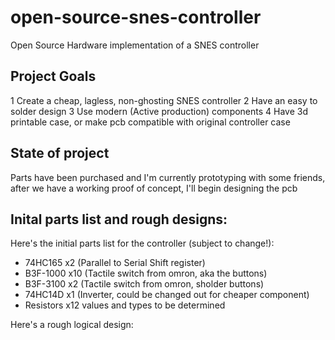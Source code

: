 # open-source-snes-controller
Open Source Hardware implementation of a SNES controller


## Project Goals

 1 Create a cheap, lagless, non-ghosting SNES controller
 2 Have an easy to solder design
 3 Use modern (Active production) components
 4 Have 3d printable case, or make pcb compatible with original controller case
 
 
 ## State of project
 
Parts have been purchased and I'm currently prototyping with some friends, after we have a working proof of concept, I'll begin designing the pcb

## Inital parts list and rough designs:

Here's the initial parts list for the controller (subject to change!):
 - 74HC165 x2 (Parallel to Serial Shift register)
 - B3F-1000 x10 (Tactile switch from omron, aka the buttons)
 - B3F-3100 x2 (Tactile switch from omron, sholder buttons)
 - 74HC14D x1 (Inverter, could be changed out for cheaper component)
 - Resistors x12 values and types to be determined
 
 Here's a rough logical design:
 
